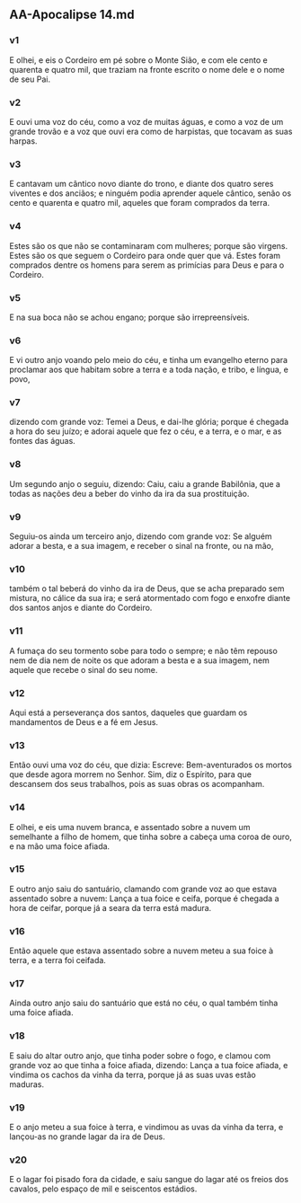 ## AA-Apocalipse 14.md
### v1
 E olhei, e eis o Cordeiro em pé sobre o Monte Sião, e com ele cento e quarenta e quatro mil, que traziam na fronte escrito o nome dele e o nome de seu Pai.
### v2
 E ouvi uma voz do céu, como a voz de muitas águas, e como a voz de um grande trovão e a voz que ouvi era como de harpistas, que tocavam as suas harpas.
### v3
 E cantavam um cântico novo diante do trono, e diante dos quatro seres viventes e dos anciãos; e ninguém podia aprender aquele cântico, senão os cento e quarenta e quatro mil, aqueles que foram comprados da terra.
### v4
 Estes são os que não se contaminaram com mulheres; porque são virgens. Estes são os que seguem o Cordeiro para onde quer que vá. Estes foram comprados dentre os homens para serem as primícias para Deus e para o Cordeiro.
### v5
 E na sua boca não se achou engano; porque são irrepreensíveis.
### v6
 E vi outro anjo voando pelo meio do céu, e tinha um evangelho eterno para proclamar aos que habitam sobre a terra e a toda nação, e tribo, e língua, e povo,
### v7
 dizendo com grande voz: Temei a Deus, e dai-lhe glória; porque é chegada a hora do seu juízo; e adorai aquele que fez o céu, e a terra, e o mar, e as fontes das águas.
### v8
 Um segundo anjo o seguiu, dizendo: Caiu, caiu a grande Babilônia, que a todas as nações deu a beber do vinho da ira da sua prostituição.
### v9
 Seguiu-os ainda um terceiro anjo, dizendo com grande voz: Se alguém adorar a besta, e a sua imagem, e receber o sinal na fronte, ou na mão,
### v10
 também o tal beberá do vinho da ira de Deus, que se acha preparado sem mistura, no cálice da sua ira; e será atormentado com fogo e enxofre diante dos santos anjos e diante do Cordeiro.
### v11
 A fumaça do seu tormento sobe para todo o sempre; e não têm repouso nem de dia nem de noite os que adoram a besta e a sua imagem, nem aquele que recebe o sinal do seu nome.
### v12
 Aqui está a perseverança dos santos, daqueles que guardam os mandamentos de Deus e a fé em Jesus.
### v13
 Então ouvi uma voz do céu, que dizia: Escreve: Bem-aventurados os mortos que desde agora morrem no Senhor. Sim, diz o Espírito, para que descansem dos seus trabalhos, pois as suas obras os acompanham.
### v14
 E olhei, e eis uma nuvem branca, e assentado sobre a nuvem um semelhante a filho de homem, que tinha sobre a cabeça uma coroa de ouro, e na mão uma foice afiada.
### v15
 E outro anjo saiu do santuário, clamando com grande voz ao que estava assentado sobre a nuvem: Lança a tua foice e ceifa, porque é chegada a hora de ceifar, porque já a seara da terra está madura.
### v16
 Então aquele que estava assentado sobre a nuvem meteu a sua foice à terra, e a terra foi ceifada.
### v17
 Ainda outro anjo saiu do santuário que está no céu, o qual também tinha uma foice afiada.
### v18
 E saiu do altar outro anjo, que tinha poder sobre o fogo, e clamou com grande voz ao que tinha a foice afiada, dizendo: Lança a tua foice afiada, e vindima os cachos da vinha da terra, porque já as suas uvas estão maduras.
### v19
 E o anjo meteu a sua foice à terra, e vindimou as uvas da vinha da terra, e lançou-as no grande lagar da ira de Deus.
### v20
 E o lagar foi pisado fora da cidade, e saiu sangue do lagar até os freios dos cavalos, pelo espaço de mil e seiscentos estádios.
